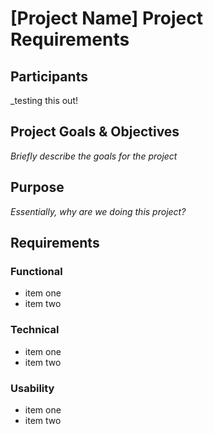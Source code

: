 # [Project Name] Project Requirements 
 
## Participants 

_testing this out!

## Project Goals & Objectives 

_Briefly describe the goals for the project_

## Purpose 
_Essentially, why are we doing this project?_

## Requirements

### Functional

- item one
- item two
 
### Technical 
 
- item one
- item two

### Usability 

- item one
- item two

